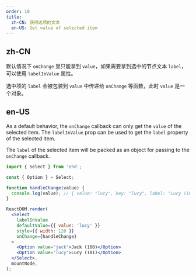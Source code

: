 ```yaml
---
order: 10
title:
  zh-CN: 获得选项的文本
  en-US: Get value of selected item
---
```


## zh-CN

默认情况下 `onChange` 里只能拿到 `value`，如果需要拿到选中的节点文本 `label`，可以使用 `labelInValue` 属性。

选中项的 `label` 会被包装到 `value` 中传递给 `onChange` 等函数，此时 `value` 是一个对象。

## en-US

As a default behavior, the `onChange` callback can only get the `value` of the selected item. The `labelInValue` prop can be used to get the `label` property of the selected item.

The `label` of the selected item will be packed as an object for passing to the `onChange` callback.

```jsx
import { Select } from 'ehd';

const { Option } = Select;

function handleChange(value) {
  console.log(value); // { value: "lucy", key: "lucy", label: "Lucy (101)" }
}

ReactDOM.render(
  <Select
    labelInValue
    defaultValue={{ value: 'lucy' }}
    style={{ width: 120 }}
    onChange={handleChange}
  >
    <Option value="jack">Jack (100)</Option>
    <Option value="lucy">Lucy (101)</Option>
  </Select>,
  mountNode,
);
```
